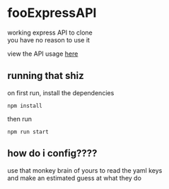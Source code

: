 # fooExpressAPI
working express API to clone\
you have no reason to use it

view the API usage [here](https://github.com/ZombieBrine13092/fooExpressAPI/blob/main/api.md)

## running that shiz
on first run, install the dependencies
```
npm install
```
then run
```
npm run start
```

## how do i config????
use that monkey brain of yours to read the yaml keys\
and make an estimated guess at what they do

